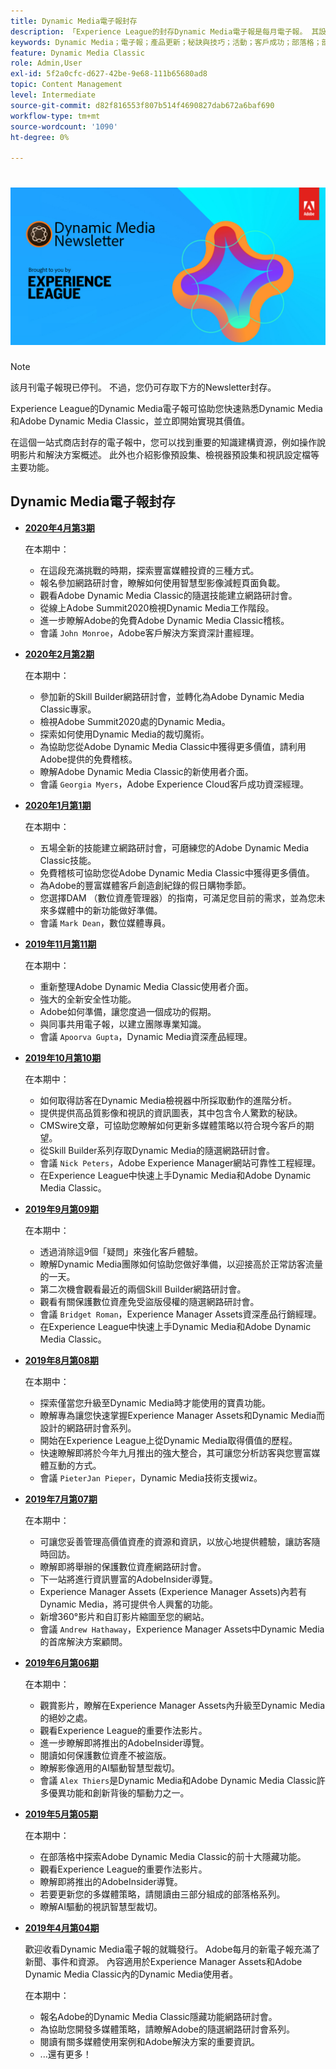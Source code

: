 ```yaml
---
title: Dynamic Media電子報封存
description: 「Experience League的封存Dynamic Media電子報是每月電子報。 其設計可協助您快速熟悉Dynamic Media和Adobe Dynamic Media Classic，並立即實現價值。 封存的電子報包含寶貴知識建構資源，這些資源可在此一站式商店電子報中取得，現已停用。 封存的電子報包括操作說明影片和解決方案概述。 此外也介紹影像預設集、檢視器預設集和視訊設定檔等主要功能。」
keywords: Dynamic Media；電子報；產品更新；秘訣與技巧；活動；客戶成功；部落格；部落格；影像；影片；功能
feature: Dynamic Media Classic
role: Admin,User
exl-id: 5f2a0cfc-d627-42be-9e68-111b65680ad8
topic: Content Management
level: Intermediate
source-git-commit: d82f816553f807b514f4690827dab672a6baf690
workflow-type: tm+mt
source-wordcount: '1090'
ht-degree: 0%

---
```



# ![Dynamic Media電子報標誌](/help/using/assets/dynamic-media-newsletter-logo.png)

>[!NOTE]
>
>該月刊電子報現已停刊。 不過，您仍可存取下方的Newsletter封存。

Experience League的Dynamic Media電子報可協助您快速熟悉Dynamic Media和Adobe Dynamic Media Classic，並立即開始實現其價值。

在這個一站式商店封存的電子報中，您可以找到重要的知識建構資源，例如操作說明影片和解決方案概述。 此外也介紹影像預設集、檢視器預設集和視訊設定檔等主要功能。

<!-- microsite demo page https://experienceleague.adobe.com/tools/dynamic-media-demo/index.html -->

<!-- ## Get inspired. Stay informed.

[Sign up](https://www.adobe.com/subscription/dynamic-media-newsletter.html) to receive the Dynamic Media newsletter on a monthly basis in your inbox. -->

## Dynamic Media電子報封存

<!-- * **[May 2020, Issue 4](https://expleague.azureedge.net/assets/aem/Experience-Insider-vol.31.html)**

    In this issue:

    * What business continuity means in uncertain times.
    * Key takeaways from the first all-digital Adobe Summit.
    * Must-watch Experience Manager breakout sessions.
    * Summit customer spotlight: Under Armour.
    * Never miss an Experience Insider webinar.
    * Public sector spotlight: The urgent need for digital enrollment.
    * Look what's new in Experience Manager Innovation.
    * Build your Experience Manager skills *live* with the Adobe pros.
    * Connect with the Adobe Experience Manager Community.
    * Fast-track your Adobe expertise with Adobe Experience League. -->

* **[2020年4月第3期](https://experienceleague.adobe.com/tools/dynamic-media-demo/newsletter/Dynamic_Media_Newsletter_04_2020_April.html)**

  在本期中：

   * 在這段充滿挑戰的時期，探索豐富媒體投資的三種方式。
   * 報名參加網路研討會，瞭解如何使用智慧型影像減輕頁面負載。
   * 觀看Adobe Dynamic Media Classic的隨選技能建立網路研討會。
   * 從線上Adobe Summit2020檢視Dynamic Media工作階段。
   * 進一步瞭解Adobe的免費Adobe Dynamic Media Classic稽核。
   * 會議 `John Monroe`，Adobe客戶解決方案資深計畫經理。

* **[2020年2月第2期](https://experienceleague.adobe.com/tools/dynamic-media-demo/newsletter/Dynamic_Media_Newsletter_02_2020_Feb.html)**

  在本期中：

   * 參加新的Skill Builder網路研討會，並轉化為Adobe Dynamic Media Classic專家。
   * 檢視Adobe Summit2020處的Dynamic Media。
   * 探索如何使用Dynamic Media的裁切魔術。
   * 為協助您從Adobe Dynamic Media Classic中獲得更多價值，請利用Adobe提供的免費稽核。
   * 瞭解Adobe Dynamic Media Classic的新使用者介面。
   * 會議 `Georgia Myers`，Adobe Experience Cloud客戶成功資深經理。

* **[2020年1月第1期](https://experienceleague.adobe.com/tools/dynamic-media-demo/newsletter/Dynamic_Media_Newsletter_01_2020_Jan.html)**

  在本期中：

   * 五場全新的技能建立網路研討會，可磨練您的Adobe Dynamic Media Classic技能。
   * 免費稽核可協助您從Adobe Dynamic Media Classic中獲得更多價值。
   * 為Adobe的豐富媒體客戶創造創紀錄的假日購物季節。
   * 您選擇DAM （數位資產管理器）的指南，可滿足您目前的需求，並為您未來多媒體中的新功能做好準備。
   * 會議 `Mark Dean`，數位媒體專員。

* **[2019年11月第11期](https://experienceleague.adobe.com/tools/dynamic-media-demo/newsletter/Dynamic_Media_Newsletter_11_2019_Nov.html)**

  在本期中：

   * 重新整理Adobe Dynamic Media Classic使用者介面。
   * 強大的全新安全性功能。
   * Adobe如何準備，讓您度過一個成功的假期。
   * 與同事共用電子報，以建立團隊專業知識。
   * 會議 `Apoorva Gupta`，Dynamic Media資深產品經理。

* **[2019年10月第10期](https://experienceleague.adobe.com/tools/dynamic-media-demo/newsletter/Dynamic_Media_Newsletter_10_2019_Oct.html)**

  在本期中：

   * 如何取得訪客在Dynamic Media檢視器中所採取動作的進階分析。
   * 提供提供高品質影像和視訊的資訊圖表，其中包含令人驚歎的秘訣。
   * CMSwire文章，可協助您瞭解如何更新多媒體策略以符合現今客戶的期望。
   * 從Skill Builder系列存取Dynamic Media的隨選網路研討會。
   * 會議 `Nick Peters`，Adobe Experience Manager網站可靠性工程經理。
   * 在Experience League中快速上手Dynamic Media和Adobe Dynamic Media Classic。

* **[2019年9月第09期](https://experienceleague.adobe.com/tools/dynamic-media-demo/newsletter/Dynamic_Media_Newsletter_09_2019_Sept.html)**

  在本期中：

   * 透過消除這9個「疑問」來強化客戶體驗。
   * 瞭解Dynamic Media團隊如何協助您做好準備，以迎接高於正常訪客流量的一天。
   * 第二次機會觀看最近的兩個Skill Builder網路研討會。
   * 觀看有關保護數位資產免受盜版侵權的隨選網路研討會。
   * 會議 `Bridget Roman`，Experience Manager Assets資深產品行銷經理。
   * 在Experience League中快速上手Dynamic Media和Adobe Dynamic Media Classic。

* **[2019年8月第08期](https://experienceleague.adobe.com/tools/dynamic-media-demo/newsletter/Dynamic_Media_Newsletter_08_2019_Aug.html)**

  在本期中：

   * 探索僅當您升級至Dynamic Media時才能使用的寶貴功能。
   * 瞭解專為讓您快速掌握Experience Manager Assets和Dynamic Media而設計的網路研討會系列。
   * 開始在Experience League上從Dynamic Media取得價值的歷程。
   * 快速瞭解即將於今年九月推出的強大整合，其可讓您分析訪客與您豐富媒體互動的方式。
   * 會議 `PieterJan Pieper`，Dynamic Media技術支援wiz。

* **[2019年7月第07期](https://experienceleague.adobe.com/tools/dynamic-media-demo/newsletter/Dynamic_Media_Newsletter_07_2019_July.html)**

  在本期中：

   * 可讓您妥善管理高價值資產的資源和資訊，以放心地提供體驗，讓訪客隨時回訪。
   * 瞭解即將舉辦的保護數位資產網路研討會。
   * 下一站將進行資訊豐富的AdobeInsider導覽。
   * Experience Manager Assets (Experience Manager Assets)內若有Dynamic Media，將可提供令人興奮的功能。
   * 新增360°影片和自訂影片縮圖至您的網站。
   * 會議 `Andrew Hathaway`，Experience Manager Assets中Dynamic Media的首席解決方案顧問。

* **[2019年6月第06期](https://experienceleague.adobe.com/tools/dynamic-media-demo/newsletter/Dynamic_Media_Newsletter_06_2019_June.html)**

  在本期中：

   * 觀賞影片，瞭解在Experience Manager Assets內升級至Dynamic Media的絕妙之處。
   * 觀看Experience League的重要作法影片。
   * 進一步瞭解即將推出的AdobeInsider導覽。
   * 閱讀如何保護數位資產不被盜版。
   * 瞭解影像適用的AI驅動智慧型裁切。
   * 會議 `Alex Thiers`是Dynamic Media和Adobe Dynamic Media Classic許多優異功能和創新背後的驅動力之一。

* **[2019年5月第05期](https://experienceleague.adobe.com/tools/dynamic-media-demo/newsletter/Dynamic_Media_Newsletter_05_2019_May.html)**

  在本期中：

   * 在部落格中探索Adobe Dynamic Media Classic的前十大隱藏功能。
   * 觀看Experience League的重要作法影片。
   * 瞭解即將推出的AdobeInsider導覽。
   * 若要更新您的多媒體策略，請閱讀由三部分組成的部落格系列。
   * 瞭解AI驅動的視訊智慧型裁切。

* **[2019年4月第04期](https://experienceleague.adobe.com/tools/dynamic-media-demo/newsletter/Dynamic_Media_Newsletter_04_2019_April.html)**

  歡迎收看Dynamic Media電子報的就職發行。 Adobe每月的新電子報充滿了新聞、事件和資源。 內容適用於Experience Manager Assets和Adobe Dynamic Media Classic內的Dynamic Media使用者。

  在本期中：

   * 報名Adobe的Dynamic Media Classic隱藏功能網路研討會。
   * 為協助您開發多媒體策略，請瞭解Adobe的隨選網路研討會系列。
   * 閱讀有關多媒體使用案例和Adobe解決方案的重要資訊。
   * ...還有更多！

